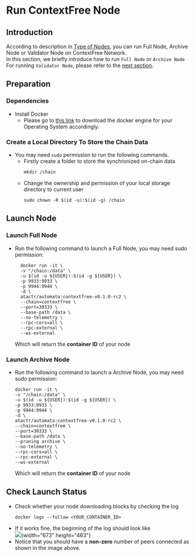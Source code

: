 # Run ContextFree Node
## Introduction
According to description in [Type of Nodes](./node-type.md), you can run Full Node, Archive Node or Validator Node on ContextFree Network.<br>
In this section, we briefly introduce how to run `Full Node` or `Archive Node`<br>
For running `Validator Node`, please refer to the [next section](./run-validator.md).

## Preparation
### Dependencies
- Install Docker
  - Please go to [this link](https://docs.docker.com/get-docker/) to download the docker engine for your Operating System accordingly.
### Create a Local Directory To Store the Chain Data
- You may need `sudo` permission to run the following commands.
  - Firstly create a folder to store the synchronized on-chain data
    ```
    mkdir /chain
    ```
  - Change the ownership and permission of your local storage directory to current user
    ```
    sudo chown -R $(id -u):$(id -g) /chain
    ```
## Launch Node
### Launch Full Node
- Run the following command to launch a Full Node, you may need sudo permission:
  ```
    docker run -it \
    -v "/chain:/data" \
    -u $(id -u ${USER}):$(id -g ${USER}) \
    -p 9933:9933 \
    -p 9944:9944 \
    -d \
    atactr/automata:contextfree-v0.1.0-rc2 \
    --chain=contextfree \
    --port=30333 \
    --base-path /data \
    --no-telemetry \
    --rpc-cors=all \
    --rpc-external \
    --ws-external
  ```
  Which will return the **container ID** of your node

### Launch Archive Node
- Run the following command to launch a Archive Node, you may need sudo permission:
    ```
    docker run -it \
    -v "/chain:/data" \
    -u $(id -u ${USER}):$(id -g ${USER}) \
    -p 9933:9933 \
    -p 9944:9944 \
    -d \
    atactr/automata:contextfree-v0.1.0-rc2 \
    --chain=contextfree \
    --port=30333 \
    --base-path /data \
    --pruning archive \
    --no-telemetry \
    --rpc-cors=all \
    --rpc-external \
    --ws-external
  ```
  Which will return the **container ID** of your node

## Check Launch Status
- Check whether your node downloading blocks by checking the log
  ```
  docker logs --follow <YOUR_CONTAINER_ID>
  ```
- If it works fine, the beginning of the log should look like<br>
  ![](../../assets/canaryimg/node_logs.png){width="673" height="463"}<br>
- Notice that you should have a **non-zero** number of peers connected as shown in the image above.
